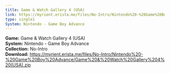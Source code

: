 ```yaml
---
title: Game & Watch Gallery 4 (USA)
link: https://myrient.erista.me/files/No-Intro/Nintendo%20-%20Game%20Boy%20Advance/Game%20&%20Watch%20Gallery%204%20(USA).zip
type: single1
System: Nintendo - Game Boy Advance
---
```

<b>Game:</b> Game & Watch Gallery 4 (USA)<br>
<b>System:</b> Nintendo - Game Boy Advance<br>
<b>Collection:</b> No-Intro<br>
<b>Download:</b> https://myrient.erista.me/files/No-Intro/Nintendo%20-%20Game%20Boy%20Advance/Game%20&%20Watch%20Gallery%204%20(USA).zip